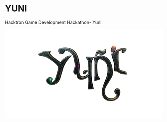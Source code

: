 # YUNI
Hacktron Game Development Hackathon- Yuni

![alt text](https://github.com/Lazarus-GS/YUNI/blob/main/Images/Hacktron%20Presentation.png)

